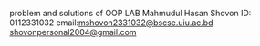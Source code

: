 problem and solutions of OOP LAB
Mahmudul Hasan Shovon
ID: 0112331032
email:mshovon2331032@bscse.uiu.ac.bd
      shovonpersonal2004@gmail.com
